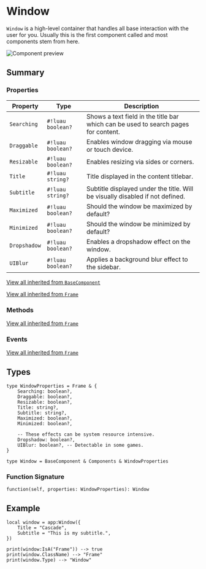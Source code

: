 # Window

`Window` is a high-level container that handles all base interaction with the user for you. Usually this is the first component called and most components stem from here.

![Component preview](../assets/component_window.png)

## Summary

### Properties

| Property       | Type       | Description |
|----------------|------------|-------------|
| `Searching` | `#!luau boolean?` | Shows a text field in the title bar which can be used to search pages for content. |
| `Draggable` |  `#!luau boolean?` | Enables window dragging via mouse or touch device. |
| `Resizable` | `#!luau boolean?` | Enables resizing via sides or corners. |
| `Title` | `#!luau string?` | Title displayed in the content titlebar. |
| `Subtitle` | `#!luau string?` | Subtitle displayed under the title. Will be visually disabled if not defined. |
| `Maximized` | `#!luau boolean?` | Should the window be maximized by default? |
| `Minimized` | `#!luau boolean?` | Should the window be minimized by default? |
| `Dropshadow` | `#!luau boolean?` | Enables a dropshadow effect on the window. |
| `UIBlur` | `#!luau boolean?` | Applies a background blur effect to the sidebar. |

[View all inherited from `BaseComponent`](./index.md/#properties)

[View all inherited from `Frame`](https://create.roblox.com/docs/reference/engine/classes/Frame#summary-properties)

### Methods

[View all inherited from `Frame`](https://create.roblox.com/docs/reference/engine/classes/Frame#summary-methods)

### Events

[View all inherited from `Frame`](https://create.roblox.com/docs/reference/engine/classes/Frame#summary-events)

## Types

```luau
type WindowProperties = Frame & {
    Searching: boolean?,
    Draggable: boolean?,
    Resizable: boolean?,
    Title: string?,
    Subtitle: string?,
    Maximized: boolean?,
    Minimized: boolean?,

    -- These effects can be system resource intensive.
    Dropshadow: boolean?,
    UIBlur: boolean?, -- Detectable in some games.
}

type Window = BaseComponent & Components & WindowProperties
```

### Function Signature

```luau
function(self, properties: WindowProperties): Window
```

## Example

```luau
local window = app:Window({
    Title = "Cascade",
    Subtitle = "This is my subtitle.",
})

print(window:IsA("Frame")) --> true
print(window.ClassName) --> "Frame"
print(window.Type) --> "Window"
```
